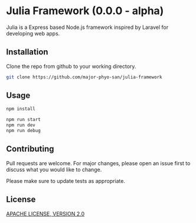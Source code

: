 # Julia Framework (0.0.0 - alpha)

Julia is a Express based Node.js framework inspired by Laravel for developing web apps.

## Installation

Clone the repo from github to your working directory.

```bash
git clone https://github.com/major-phyo-san/julia-framework
```

## Usage

```bash
npm install

npm run start
npm run dev
npm run debug
```

## Contributing
Pull requests are welcome. For major changes, please open an issue first to discuss what you would like to change.

Please make sure to update tests as appropriate.

## License
[APACHE LICENSE, VERSION 2.0](https://www.apache.org/licenses/LICENSE-2.0#apache-license-version-20)